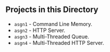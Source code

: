 ## Projects in this Directory
* `asgn1` - Command Line Memory.
* `asgn2` - HTTP Server.
* `asgn3` - Multi-Threaded Queue.
* `asgn4` - Multi-Threaded HTTP Server.
